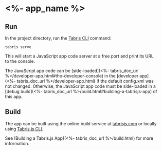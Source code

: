 # <%- app_name %>

## Run

In the project directory, run the [Tabris CLI](https://www.npmjs.com/package/tabris-cli) command:

```
tabris serve
```

This will start a JavaScript app code server at a free port and print its URL to the console.

The JavaScript app code can be [side-loaded](<%- tabris_doc_url %>/developer-app.html#the-developer-console) in the [developer app](<%- tabris_doc_url %>/developer-app.html) if the default config.xml was not changed. Otherwise, the JavaScript app code must be side-loaded in a [debug build](<%- tabris_doc_url %>/build.html#building-a-tabrisjs-app) of this app.

## Build

The app can be built using the online build service at [tabrisjs.com](https://tabrisjs.com) or locally using [Tabris.js CLI](https://www.npmjs.com/package/tabris-cli).

See [Building a Tabris.js App](<%- tabris_doc_url %>/build.html) for more information.
